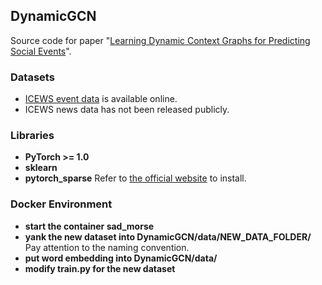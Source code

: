 ## DynamicGCN
Source code for paper "[Learning Dynamic Context Graphs for Predicting Social Events](https://dl.acm.org/citation.cfm?id=3330919 "Learning Dynamic Context Graphs for Predicting Social Events")".

### Datasets
- [ICEWS event data](https://dataverse.harvard.edu/dataset.xhtml?persistentId=doi:10.7910/DVN/28075 "ICEWS event data") is available online.
- ICEWS news data has not been released publicly.

### Libraries
- **PyTorch >= 1.0**
- **sklearn**
- **pytorch_sparse** Refer to [the official website](https://github.com/rusty1s/pytorch_sparse "this page") to install.

### Docker Environment
- **start the container sad_morse**
- **yank the new dataset into DynamicGCN/data/NEW_DATA_FOLDER/** Pay attention to the naming convention.
- **put word embedding into DynamicGCN/data/**
- **modify train.py for the new dataset**
